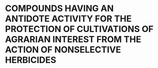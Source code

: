 # COMPOUNDS HAVING AN ANTIDOTE ACTIVITY FOR THE PROTECTION OF CULTIVATIONS OF AGRARIAN INTEREST FROM THE ACTION OF NONSELECTIVE HERBICIDES